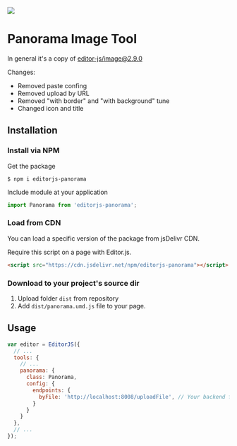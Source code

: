![](https://badgen.net/badge/Editor.js/v2.0/blue)

# Panorama Image Tool

In general it's a copy of [editor-js/image@2.9.0](https://github.com/editor-js/image)

Changes:
* Removed paste confing
* Removed upload by URL
* Removed "with border" and "with background" tune
* Changed icon and title

## Installation
### Install via NPM
Get the package

```shell
$ npm i editorjs-panorama
```

Include module at your application

```javascript
import Panorama from 'editorjs-panorama';
```

### Load from CDN

You can load a specific version of the package from jsDelivr CDN.

Require this script on a page with Editor.js.

```html
<script src="https://cdn.jsdelivr.net/npm/editorjs-panorama"></script>
```

### Download to your project's source dir
1. Upload folder `dist` from repository
2. Add `dist/panorama.umd.js` file to your page.

## Usage
```javascript
var editor = EditorJS({
  // ...
  tools: {
    // ...
    panorama: {
      class: Panorama,
      config: {
        endpoints: {
          byFile: 'http://localhost:8008/uploadFile', // Your backend file uploader endpoint
        }
      }
    }
  },
  // ...
});
```